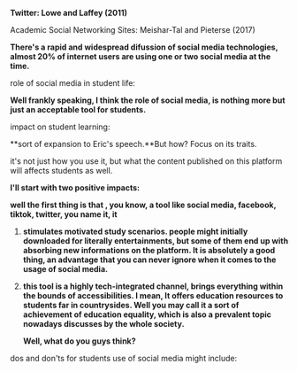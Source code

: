 **Twitter: Lowe and Laffey (2011)**

Academic Social Networking Sites: Meishar-Tal and Pieterse (2017)



**There's a rapid and widespread difussion of social media technologies, almost 20% of internet users are using one or two social media at the time.**

role of social media in student life:

**Well frankly speaking,  I think the role of social media, is nothing more but just an acceptable tool for students.**



impact on student learning:

**sort of expansion to Eric's speech.**But how? Focus on its traits. 

it's not just how you use it, but what the content published on this platform will affects students as well.

**I'll start with two positive impacts:**

**well the first thing is that , you know, a tool like social media, facebook, tiktok, twitter, you name it,  it** 

1. **stimulates motivated study scenarios. people might initially downloaded for literally entertainments, but some of them end up with absorbing new informations on the platform. It is absolutely a good thing, an advantage that you can never ignore when it comes to the usage of social media.**

2. **this tool is a  highly tech-integrated channel, brings everything within the bounds of accessibilities. I mean, It offers education resources to students far in countrysides. Well you may call it a sort of achievement of education equality, which is also a prevalent topic nowadays discusses by the whole society.**

   **Well, what do you guys think?**



dos and don'ts for students use of social media might include:



